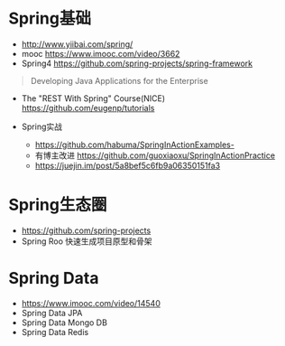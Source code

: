 # Spring基础

- <http://www.yiibai.com/spring/>
- mooc <https://www.imooc.com/video/3662>
- Spring4 <https://github.com/spring-projects/spring-framework>

> Developing Java Applications for the Enterprise

- The "REST With Spring" Course(NICE) <https://github.com/eugenp/tutorials>

- Spring实战

  - <https://github.com/habuma/SpringInActionExamples->
  - 有博主改进 <https://github.com/guoxiaoxu/SpringInActionPractice>
  - <https://juejin.im/post/5a8bef5c6fb9a06350151fa3>

# Spring生态圈

- <https://github.com/spring-projects>
- Spring Roo 快速生成项目原型和骨架

# Spring Data

- <https://www.imooc.com/video/14540>
- Spring Data JPA
- Spring Data Mongo DB
- Spring Data Redis
